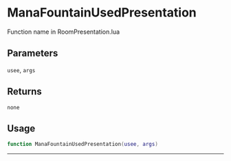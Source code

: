 # ManaFountainUsedPresentation
Function name in RoomPresentation.lua
## Parameters
`usee`, `args`
## Returns
`none`
## Usage
```lua
function ManaFountainUsedPresentation(usee, args)
```
---
